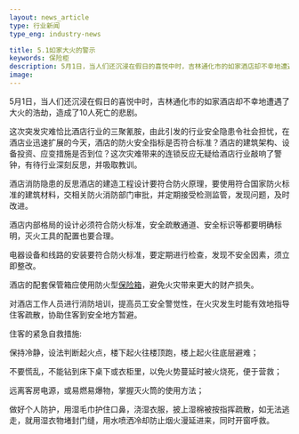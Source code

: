 ```yaml
---
layout: news_article
type: 行业新闻
type_eng: industry-news

title: 5.1如家大火的警示
keywords: 保险柜
description: 5月1日，当人们还沉浸在假日的喜悦中时，吉林通化市的如家酒店却不幸地遭遇了大火的浩劫，造成了10人死亡的悲剧。行业的深刻反思，应吸取教训。
image: 
---
```

5月1日，当人们还沉浸在假日的喜悦中时，吉林通化市的如家酒店却不幸地遭遇了大火的浩劫，造成了10人死亡的悲剧。

这次突发灾难恰比酒店行业的三聚氰胺，由此引发的行业安全隐患令社会担忧，在酒店业迅速扩展的今天，酒店的防火安全指标是否符合标准？酒店的建筑架构、设备投资、应变措施是否到位？这次灾难带来的连锁反应无疑给酒店行业敲响了警钟，有待行业深刻反思，并吸取教训。

酒店消防隐患的反思酒店的建造工程设计要符合防火原理，要使用符合国家防火标准的建筑材料，交相关防火消防部门审批，并定期接受检测监管，发现问题，及时改进。

酒店内部格局的设计必须符合防火标准，安全疏散通道、安全标识等都要明确标明，灭火工具的配置也要合理。

电器设备和线路的安装要符合防火标准，要定期进行检查，发现不安全因素，须立即整改。

酒店的配套保管箱应使用防火型<a href="http://www.qnnsafe.com/">保险箱</a>，避免火灾带来更大的财产损失。

对酒店工作人员进行消防培训，提高员工安全警觉性，在火灾发生时能有效地指导住客疏散，协助住客到安全地方暂避。

住客的紧急自救措施:

保持冷静，设法判断起火点，楼下起火往楼顶跑，楼上起火往底层避难；

不要慌乱，不能钻到床下桌下或衣柜里，以免火势蔓延时被火烧死，便于营救；

远离客房电源，或易燃易爆物，掌握灭火筒的使用方法；

做好个人防护，用湿毛巾护住口鼻，浇湿衣服，披上湿棉被按指挥疏散，如无法逃走，就用湿衣物堵封门缝，用水喷洒冷却防止烟火漫延进来，同时开窗呼救。
